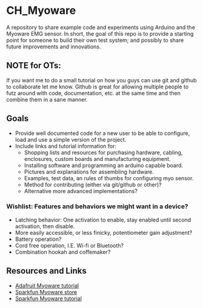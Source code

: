 # CH_Myoware
A repository to share example code and experiments using Arduino and the Myoware EMG sensor.  In short, the goal of this repo is to provide a starting point for someone to build their own test system; and possibly to share future improvements and innovations.

## NOTE for OTs:
If you want me to do a small tutorial on how you guys can use git and github to collaborate let me know.  Github is great for allowing multiple people to futz around with code, documentation, etc. at the same time and then combine them in a sane manner.


## Goals
- Provide well documented code for a new user to be able to configure, load and use a simple version of the project.
- Include links and tutorial information for:
    - Shopping lists and resources for purchasing hardware, cabling, enclosures, custom boards and manufacturing equipment.
    - Installing software and programming an arduino capable board.
    - Pictures and explanations for assembling hardware.
    - Examples, test data, an rules of thumbs for configuring myo sensor.
    - Method for contributing (either via git/github or other)?
    - Alternative more advanced implementations?

### Wishlist: Features and behaviors we might want in a device?
- Latching behavior: One activation to enable, stay enabled until second activation, then disable.
- More easily accessible, or less finicky, potentiometer gain adjustment?
- Battery operation?
- Cord free operation, I.E. Wi-fi or Bluetooth?
- Combination hookah and coffemaker?

## Resources and Links
- [Adafruit Myoware tutorial](https://learn.adafruit.com/getting-started-with-myoware-muscle-sensor)
- [Sparkfun Myoware store](https://www.sparkfun.com/search/results?term=myoware)
- [Sparkfun Myoware tutorial](https://learn.sparkfun.com/tutorials/myoware-muscle-sensor-kit?_ga=2.159558397.1543661126.1519227452-1809180467.1517239800)


